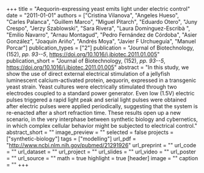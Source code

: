 +++
title = "Aequorin-expressing yeast emits light under electric control"
date = "2011-01-01"
authors = ["Cristina Vilanova", "Angeles Hueso", "Carles Palanca", "Guillem Marco", "Miguel Pitarch", "Eduardo Otero", "Juny Crespo", "Jerzy Szablowski", "Sara Rivera", "Laura Domínguez-Escribà ", "Emilio Navarro", "Arnau Montagud", "Pedro Fernández de Córdoba", "Asier González", "Joaquín Ariño", "Andrés Moya", "Javier F Urchueguía", "Manuel Porcar"]
publication_types = ["2"]
publication = "Journal of Biotechnology, (152), _pp. 93--5_, https://doi.org/10.1016/j.jbiotec.2011.01.005"
publication_short = "Journal of Biotechnology, (152), _pp. 93--5_, https://doi.org/10.1016/j.jbiotec.2011.01.005"
abstract = "In this study, we show the use of direct external electrical stimulation of a jellyfish luminescent calcium-activated protein, aequorin, expressed in a transgenic yeast strain. Yeast cultures were electrically stimulated through two electrodes coupled to a standard power generator. Even low (1.5V) electric pulses triggered a rapid light peak and serial light pulses were obtained after electric pulses were applied periodically, suggesting that the system is re-enacted after a short refraction time. These results open up a new scenario, in the very interphase between synthetic biology and cybernetics, in which complex cellular behavior might be subjected to electrical control."
abstract_short = ""
image_preview = ""
selected = false
projects = ["synthetic-biology"]
tags = ["modelling"]
url_pdf = "http://www.ncbi.nlm.nih.gov/pubmed/21291926"
url_preprint = ""
url_code = ""
url_dataset = ""
url_project = ""
url_slides = ""
url_video = ""
url_poster = ""
url_source = ""
math = true
highlight = true
[header]
image = ""
caption = ""
+++
